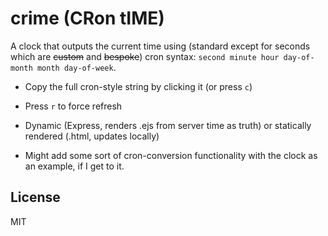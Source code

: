 # crime (CRon tIME)

A clock that outputs the current time using (standard except for seconds which are ~~custom~~ and ~~bespoke~~) cron syntax: `second minute hour day-of-month month day-of-week`.

- Copy the full cron-style string by clicking it (or press `c`)
- Press `r` to force refresh
- Dynamic (Express, renders .ejs from server time as truth) or statically rendered (.html, updates locally)

- Might add some sort of cron-conversion functionality with the clock as an example, if I get to it.

## License

MIT

